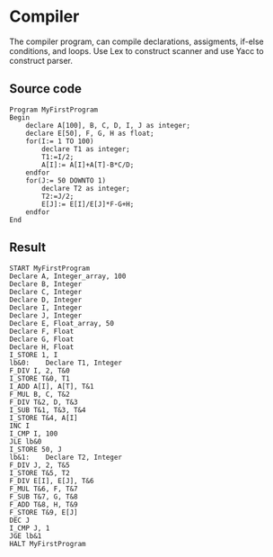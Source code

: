 # Compiler
The compiler program, can compile declarations, assigments, if-else conditions, and loops. Use Lex to construct scanner and use Yacc to construct parser. 
## Source code
```
Program MyFirstProgram
Begin 
	declare A[100], B, C, D, I, J as integer;
	declare E[50], F, G, H as float;
	for(I:= 1 TO 100)
		declare T1 as integer;
		T1:=I/2;
		A[I]:= A[I]+A[T]-B*C/D;
	endfor
	for(J:= 50 DOWNTO 1)
		declare T2 as integer;
		T2:=J/2;
		E[J]:= E[I]/E[J]*F-G+H;
	endfor 
End
```
## Result
```
START MyFirstProgram
Declare A, Integer_array, 100
Declare B, Integer
Declare C, Integer
Declare D, Integer
Declare I, Integer
Declare J, Integer
Declare E, Float_array, 50
Declare F, Float
Declare G, Float
Declare H, Float
I_STORE 1, I
lb&0:    Declare T1, Integer
F_DIV I, 2, T&0
I_STORE T&0, T1
I_ADD A[I], A[T], T&1
F_MUL B, C, T&2
F_DIV T&2, D, T&3
I_SUB T&1, T&3, T&4
I_STORE T&4, A[I]
INC I
I_CMP I, 100
JLE lb&0
I_STORE 50, J
lb&1:    Declare T2, Integer
F_DIV J, 2, T&5
I_STORE T&5, T2
F_DIV E[I], E[J], T&6
F_MUL T&6, F, T&7
F_SUB T&7, G, T&8
F_ADD T&8, H, T&9
F_STORE T&9, E[J]
DEC J
I_CMP J, 1
JGE lb&1
HALT MyFirstProgram
```

